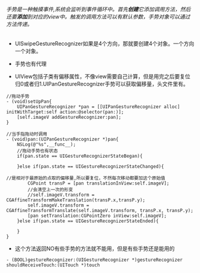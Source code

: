 ###### 手势是一种触摸事件,系统会监听到事件循环中。首先**创建**它添加调用方法，然后还要**添加**到对应的view中。触发的调用方法可以有默认参数，手势对象可以通过方法传递。
- UISwipeGestureRecognizer如果是4个方向，那就要创建4个对象。一个方向一个对象。
- 手势也有代理

- UIView包括子类有偏移属性，不像view需要自己计算，但是用完之后要复位归0或者归1.UIPanGestureRecognizer手势可以获取偏移量，头文件里有。

```
//拖动手势
- (void)setUpPan{
    UIPanGestureRecognizer *pan = [[UIPanGestureRecognizer alloc] initWithTarget:self action:@selector(pan:)];
    [self.imageV addGestureRecognizer:pan];
}

//当手指拖动时调用
- (void)pan:(UIPanGestureRecognizer *)pan{
    NSLog(@"%s",__func__);
    //拖动手势也有状态
    if(pan.state == UIGestureRecognizerStateBegan){
        
    }else if(pan.state == UIGestureRecognizerStateChanged){

//是相对于最原始的点取的偏移量,所以要复位，不然每次移动都要加这个原始值
        CGPoint transP = [pan translationInView:self.imageV];
        //会清空上一次的形变
        //self.imageV.transform = CGAffineTransformMakeTranslation(transP.x,transP.y);
        self.imageV.transform = CGAffineTransformTranslate(self.imageV.transform, transP.x, transP.y);
        [pan setTranslation:CGPointZero inView:self.imageV];
    }else if(pan.state == UIGestureRecognizerStateEnded){
        
    }
}
```

- 这个方法返回NO有些手势的方法就不能用，但是有些手势还是能用的

```
- (BOOL)gestureRecognizer:(UIGestureRecognizer *)gestureRecognizer shouldReceiveTouch:(UITouch *)touch
```